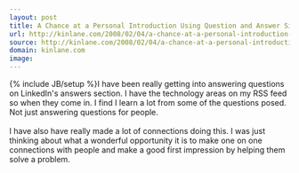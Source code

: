```yaml
---
layout: post
title: A Chance at a Personal Introduction Using Question and Answer Sites
url: http://kinlane.com/2008/02/04/a-chance-at-a-personal-introduction-using-question-and-answer-sites/
source: http://kinlane.com/2008/02/04/a-chance-at-a-personal-introduction-using-question-and-answer-sites/
domain: kinlane.com
image: 
---
```

{% include JB/setup %}I have been really getting into answering questions on LinkedIn's answers section. I have the technology areas on my RSS feed so when they come in. I find I learn a lot from some of the questions posed. Not just answering questions for people.<br />
<br />
I have also have really made a lot of connections doing this. I was just thinking about what a wonderful opportunity it is to make one on one connections with people and make a good first impression by helping them solve a problem.